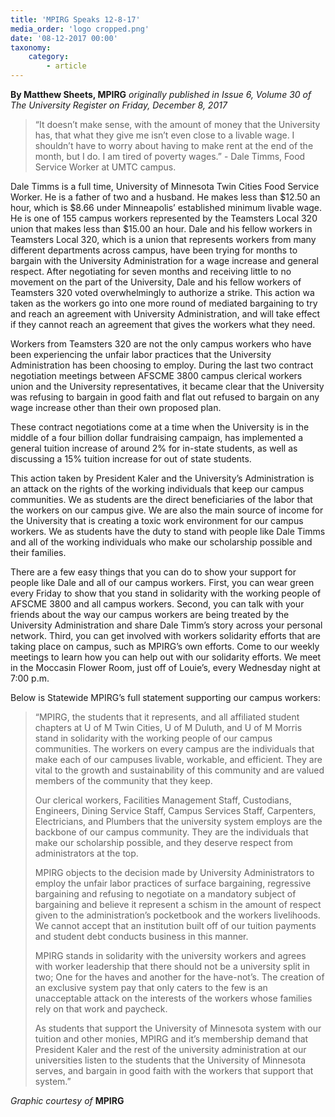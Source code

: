 ```yaml
---
title: 'MPIRG Speaks 12-8-17'
media_order: 'logo cropped.png'
date: '08-12-2017 00:00'
taxonomy:
    category:
        - article
---
```


**By Matthew Sheets, MPIRG** _originally published in Issue 6, Volume 30 of The University Register on Friday, December 8, 2017_

> “It doesn’t make sense, with the amount of money that the University has, that what they give me isn’t even close to a livable wage. I shouldn’t have to worry about having to make rent at the end of the month, but I do. I am tired of poverty wages.” - Dale Timms, Food Service Worker at UMTC campus.
 
Dale Timms is a full time, University of Minnesota Twin Cities Food Service Worker. He is a father of two and a husband. He makes less than $12.50 an hour, which is $8.66 under Minneapolis’ established minimum livable wage. He is one of 155 campus workers represented by the Teamsters Local 320 union that makes less than $15.00 an hour. Dale and his fellow workers in Teamsters Local 320, which is a union that represents workers from many different departments across campus, have been trying for months to bargain with the University Administration for a wage increase and general respect. After negotiating for seven months and receiving little to no movement on the part of the University, Dale and his fellow workers of Teamsters 320 voted overwhelmingly to authorize a strike. This action wa taken as the workers go into one more round of mediated bargaining to try and reach an agreement with University Administration, and will take effect if they cannot reach an agreement that gives the workers what they need.

Workers from Teamsters 320 are not the only campus workers who have been experiencing the unfair labor practices that the University Administration has been choosing to employ. During the last two contract negotiation meetings between AFSCME 3800 campus clerical workers union and the University representatives, it became clear that the University was refusing to bargain in good faith and flat out refused to bargain on any wage increase other than their own proposed plan. 

These contract negotiations come at a time when the University is in the middle of a four billion dollar fundraising campaign, has implemented a general tuition increase of around 2% for in-state students, as well as discussing a 15% tuition increase for out of state students.

This action taken by President Kaler and the University’s Administration is an attack on the rights of the working individuals that keep our campus communities. We as students are the direct beneficiaries of the labor that the workers on our campus give. We are also the main source of income for the University that is creating a toxic work environment for our campus workers. We as students have the duty to stand with people like Dale Timms and all of the working individuals who make our scholarship possible and their families. 

There are a few easy things that you can do to show your support for people like Dale and all of our campus workers. First, you can wear green every Friday to show that you stand in solidarity with the working people of AFSCME 3800 and all campus workers. Second, you can talk with your friends about the way our campus workers are being treated by the University Administration and share Dale Timm’s story across your personal network. Third, you can get involved with workers solidarity efforts that are taking place on campus, such as MPIRG’s own efforts. Come to our weekly meetings to learn how you can help out with our solidarity efforts. We meet in the Moccasin Flower Room, just off of Louie’s, every Wednesday night at 7:00 p.m.

Below is Statewide MPIRG’s full statement supporting our campus workers:
 
> “MPIRG, the students that it represents, and all affiliated student chapters at U of M Twin Cities, U of M Duluth, and U of M Morris stand in solidarity with the working people of our campus communities. The workers on every campus are the individuals that make each of our campuses livable, workable, and efficient. They are vital to the growth and sustainability of this community and are valued members of the community that they keep.
> 
> Our clerical workers, Facilities Management Staff, Custodians, Engineers, Dining Service Staff, Campus Services Staff, Carpenters, Electricians, and Plumbers that the university system employs are the backbone of our campus community. They are the individuals that make our scholarship possible, and they deserve respect from administrators at the top.
> 
> MPIRG objects to the decision made by University Administrators to employ the unfair labor practices of surface bargaining, regressive bargaining and refusing to negotiate on a mandatory subject of bargaining and believe it represent a schism in the amount of respect given to the administration’s pocketbook and the workers livelihoods. We cannot accept that an institution built off of our tuition payments and student debt conducts business in this manner.
> 
> MPIRG stands in solidarity with the university workers and agrees with worker leadership that there should not be a university split in two; One for the haves and another for the have-not’s. The creation of an exclusive system pay that only caters to the few is an unacceptable attack on the interests of the workers whose families rely on that work and paycheck.
> 
> As students that support the University of Minnesota system with our tuition and other monies, MPIRG and it’s membership demand that President Kaler and the rest of the university administration at our universities listen to the students that the University of Minnesota serves, and bargain in good faith with the workers that support that system.”

_Graphic courtesy of_ **MPIRG**